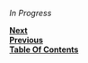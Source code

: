 *In Progress*

**[Next](/projects/nextgen-modding/Pivot.md)**  
**[Previous](/projects/Foundry.md)**  
**[Table Of Contents](/README.md)**
